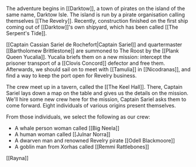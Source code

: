 The adventure begins in [[Darktow]], a town of pirates on the island of the same name, Darktow Isle. The island is run by a pirate organisation calling themselves [[The Revelry]]. Recently, construction finished on the first ship coming out of [[Darktow]]'s own shipyard, which has been called [[The Serpent's Tide]].

[[Captain Cassian Sariel de Rochefort|Captain Sariel]] and quartermaster [[Bartholomew Brittlestone]] are summoned to The Roost by the [[Plank Queen Yucalia]]. Yucalia briefs them on a new mission: intercept the prisoner transport of a [[Clovis Concord]] defector and free them. Afterwards, we should sail on to meet with [[Tamulia]] in [[Nicodranas]], and find a way to keep the port open for Revelry business.

The crew meet up in a tavern, called the [[The Keel Hall]]. There, Captain Sariel lays down a map on the table and gives us the details on the mission. We'll hire some new crew here for the mission, Captain Sariel asks them to come forward. Eight individuals of various origins present themselves.

From those individuals, we select the following as our crew:
- A whale person woman called [[Big Neela]]
- A human woman called [[Julnar Norra]]
- A dwarven man and renowned Revelry pirate [[Odell Blackmoore]]
- A goblin man from Xorhas called [[Remmi Rattlebones]]

[[Rayna]]